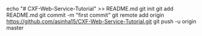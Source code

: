 echo "# CXF-Web-Service-Tutorial" >> README.md
git init
git add README.md
git commit -m "first commit"
git remote add origin https://github.com/asinha15/CXF-Web-Service-Tutorial.git
git push -u origin master
